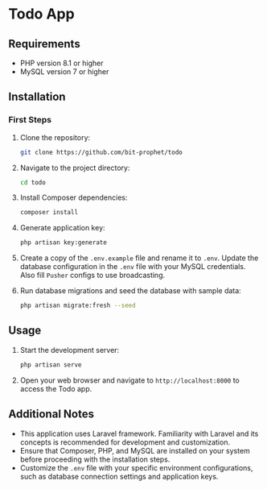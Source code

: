 # Todo App

## Requirements

- PHP version 8.1 or higher
- MySQL version 7 or higher

## Installation

### First Steps

1. Clone the repository:

    ```bash
    git clone https://github.com/bit-prophet/todo
    ```

2. Navigate to the project directory:

    ```bash
    cd todo
    ```

3. Install Composer dependencies:

    ```bash
    composer install
    ```

4. Generate application key:

    ```bash
    php artisan key:generate
    ```

5. Create a copy of the `.env.example` file and rename it to `.env`. Update the database configuration in the `.env` file with your MySQL credentials. Also fill `Pusher` configs to use broadcasting.

6. Run database migrations and seed the database with sample data:

    ```bash
    php artisan migrate:fresh --seed
    ```

## Usage

1. Start the development server:

    ```bash
    php artisan serve
    ```

2. Open your web browser and navigate to `http://localhost:8000` to access the Todo app.

## Additional Notes


- This application uses Laravel framework. Familiarity with Laravel and its concepts is recommended for development and customization.
- Ensure that Composer, PHP, and MySQL are installed on your system before proceeding with the installation steps.
- Customize the `.env` file with your specific environment configurations, such as database connection settings and application keys.
